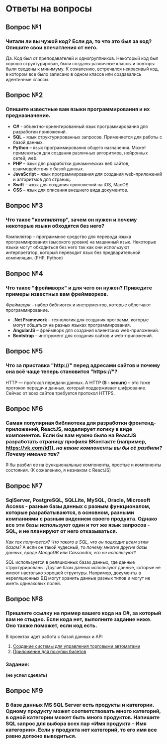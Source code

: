 # Ответы на вопросы

## Вопрос №1
### Читали ли вы чужой код? Если да, то что это был за код? Опишите свои впечатления от него. 
Да. Код был от преподавателей и одногруппников. Некоторый код был хорошо структурирован, были созданы различные классы и повторы были сведены к минимуму. К сожалению, встречался некрасивый код, в котором все было записано в одном классе или создавались идентичные классы.  

## Вопрос №2
### Опишите известные вам языки программирования и их предназначение.
- **C#** - объектно-ориентированный язык программирования для разработки приложений.
- **SQL** – язык структурированных запросов. Применяется для работы с базой данных.
- **Python** – язык программирования общего назначения. Может применяться для создания различных алгоритмов, нейронных сетей, web.
- **PHP** – язык для разработки динамических веб сайтов, взаимодействия с базой данных.
- **JavaScript** – язык программирования для создания web-приложений и алгоритмов для страниц.
- **Swift** – язык для создания приложений на iOS, MacOS.
- **CSS** – язык для описания внешнего вида документов.


## Вопрос №3
### Что такое "компилятор", зачем он нужен и почему некоторые языки обходятся без него?
Компилятор – программное средство для перевода языка программирования (высокого уровня) на машинный язык. Некоторые языки могут обходиться без него так как они используют интерпретатор, который переводит язык без предварительной компиляции. (PHP, Python)

## Вопрос №4
### Что такое "фреймворк" и для чего он нужен? Приведите примеры известных вам фреймворков.
*Фреймворк* – набор библиотек и инструментов, которые облегчают программирование.
- **.Net Framework** – технология для создания программ, которые могут общаться на разных языках программирования.
- **AngularJS** – фреймворк для создания клиентских web-приложений.
- **Bootstrap** – инструмент для создания сайтов и web-приложений.


## Вопрос №5
### Что за приставка "http://" перед адресами сайтов и почему она всё чаще теперь становится "https://"?
HTTP — протокол передачи данных. А HTTP **(S - secure)** – это тоже протокол передачи данных, который поддерживает шифрование. Сейчас от всех сайтов требуется протокол HTTPS.

## Вопрос №6
### Самая популярная библиотека для разработки фронтенд-приложений, ReactJS, моделирует логику в виде компонентов. Если бы вам нужно было на ReactJS разработать страницу профиля ВКонтакте (например, https://vk.com/id1), *на какие компоненты вы бы её разбили? Почему именно так?*
Я бы разбил ее на функциональные компоненты, простые и компоненты состояния. 
(К сожалению, я незнаком с ReactJS) 


## Вопрос №7
### SqlServer, PostgreSQL, SQLLite, MySQL, Oracle, Microsoft Access - разные базы данных с разным функционалом, которые разрабатываются, в основном, разными компаниями с разным видением своего продукта. Однако все эти базы используют один и тот же язык запросов - SQL, и не планируют от него отказываться. 
*Как так получается? Что такого в SQL, что он подходит всем этим базам?* А если он такой чудесный, то *почему многие другие базы данных, вроде MongoDB или Cassandra, его не используют?*

SQL используется в реляционных базах данных, где данные структурированы. Другие базы данных используют данные, которые не имеют настолько хорошей структуры. Например, документы в нереляционных  БД могут хранить данные разных типов и могут не иметь одинаковых полей.

## Вопрос №8
### Пришлите ссылку на пример вашего кода на C#, за который вам не стыдно. Если кода нет, выполните задание ниже. Оно также поможет, если код есть.

В проектах идет работа с базой данных и API
1. [Создание системы для управления торговыми автоматами](https://github.com/korolilya/VendingMachine)
2. [Приложение для покупки билетов](https://github.com/korolilya/CinemaBookingSystem)

### Задание:
**(не успел сделать)**

## Вопрос №9
### В базе данных MS SQL Server есть продукты и категории. Одному продукту может соответствовать много категорий, в одной категории может быть много продуктов. Напишите SQL запрос для выбора всех пар «Имя продукта – Имя категории». Если у продукта нет категорий, то его имя все равно должно выводиться.
